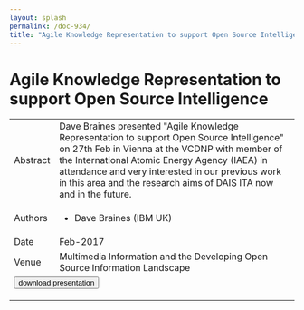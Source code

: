 ```yaml
---
layout: splash
permalink: /doc-934/
title: "Agile Knowledge Representation to support Open Source Intelligence"
---
```


# Agile Knowledge Representation to support Open Source Intelligence

<table>
    <tbody>
    <tr>
        <td>Abstract</td>
        <td>Dave Braines presented "Agile Knowledge Representation to support Open Source Intelligence" on 27th Feb in Vienna at the VCDNP with member of the International Atomic Energy Agency (IAEA) in attendance and very interested in our previous work in this area and the research aims of DAIS ITA now and in the future.</td>
    </tr>
    <tr>
        <td>Authors</td>
        <td>
            <ul>
                <li>Dave Braines (IBM UK)</li>
            </ul>
        </td>
    </tr>
    <tr>
        <td>Date</td>
        <td>Feb-2017</td>
    </tr>
    <tr>
        <td>Venue</td>
        <td>Multimedia Information and the Developing Open Source Information Landscape</td>
    </tr>
        <tr>
            <td colspan="2">
                <form method="get" action="https://ibm.box.com/v/doc-934-slides">
                    <button type="submit">download presentation</button>
                </form>
            </td>
        </tr>
    </tbody>
</table>
